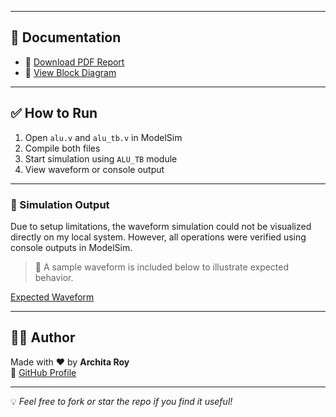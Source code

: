
---

## 📄 Documentation

- 📘 [Download PDF Report](https://github.com/archita-2005/vlsi-projects-archita/blob/main/4bit_ALU_Project/doc/Alu_Project_Report.pdf)
- 🧩 [View Block Diagram](https://github.com/archita-2005/vlsi-projects-archita/blob/main/4bit_ALU_Project/doc/4bitALU_BD.png)
---

## ✅ How to Run

1. Open `alu.v` and `alu_tb.v` in ModelSim
2. Compile both files
3. Start simulation using `ALU_TB` module
4. View waveform or console output

---

### 🧪 Simulation Output

Due to setup limitations, the waveform simulation could not be visualized directly on my local system. However, all operations were verified using console outputs in ModelSim.

> 📄 A sample waveform is included below to illustrate expected behavior.

[Expected Waveform](../doc/sample_waveform.png)

---

## 👩‍💻 Author

Made with ❤️ by **Archita Roy**  
🔗 [GitHub Profile](https://github.com/archita-2005)

---

💡 *Feel free to fork or star the repo if you find it useful!*
